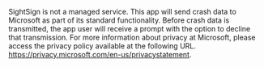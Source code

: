 SightSign is not a managed service. This app will send crash data to Microsoft as part of its standard functionality.  Before crash data is transmitted, the app user will receive a prompt with the option to decline that transmission. For more information about privacy at Microsoft, please access the privacy policy available at the following URL. https://privacy.microsoft.com/en-us/privacystatement.